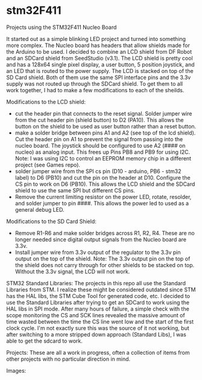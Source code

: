 # stm32F411
Projects using the STM32F411 Nucleo Board

It started out as a simple blinking LED project and turned into something more complex.  The Nucleo board has headers that allow shields made for the Arduino to be used.  I decided to combine an LCD shield from DF Robot and an SDCard shield from SeedStudio (v3.1).  The LCD shield is pretty cool and has a 128x64 single pixel display, a user button, 5 position joystick, and an LED that is routed to the power supply.  The LCD is stacked on top of the SD Card shield.  Both of them use the same SPI interface pins and the 3.3v supply was not routed up through the SDCard shield.  To get them to all work together, I had to make a few modifications to each of the sheilds.

Modifications to the LCD shield:
- cut the header pin that connects to the reset signal.  Solder jumper wire from the cut header pin (shield button) to D2 (PA10).  This allows the button on the shield to be used as user button rather than a reset button.
- make a solder bridge between pins A1 and A2 (see top of the lcd shield).  Cut the header pin on A1 to prevent the signal from passing into the nucleo board.  The joystick should be configured to use A2 (#### on nucleo) as analog input.  This frees up Pins PB8 and PB9 for using I2C.  Note:  I was using I2C to control an EEPROM memory chip in a different project (see Games repo).
- solder jumper wire from the SPI cs pin (D10 - arduino, PB6 - stm32 label) to D6 (PB10) and cut the pin on the header at D10.  Configure the CS pin to work on D6 (PB10).  This allows the LCD shield and the SDCard shield to use the same SPI but different CS pins.
- Remove the current limiting resistor on the power LED, rotate, resolder, and solder jumper to pin ####.  This allows the power led to used as a general debug LED.

Modifications to the SD Card Shield:
- Remove R1-R6 and make solder bridges across R1, R2, R4.  These are no longer needed since digital output signals from the Nucleo board are 3.3v.
- Install jumper wire from 3.3v output of the regulator to the 3.3v pin output on the top of the shield.  Note:  The 3.3v output pin on the top of the shield does not carry through for other shields to be stacked on top.  Without the 3.3v signal, the LCD will not work.

STM32 Standard Libraries:
The projects in this repo all use the Standard Libraries from STM.  I realize these might be considered outdated since STM has the HAL libs, the STM Cube Tool for generated code, etc.  I decided to use the Standard Libraries after trying to get an SDCard to work using the HAL libs in SPI mode.  After many hours of failure, a simple check with the scope monitoring the CS and SCK lines revealed the massive amount of time wasted between the time the CS line went low and the start of the first clock cycle.  I'm not exactly sure this was the source of it not working, but after switching to a more stripped down approach (Standard Libs), I was able to get the sdcard to work.

Projects:
These are all a work in progress, often a collection of items from other projects with no particular direction in mind.

Images:






